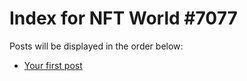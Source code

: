 # Index for NFT World #7077
Posts will be displayed in the order below:

- [Your first post](./001-first.md)

